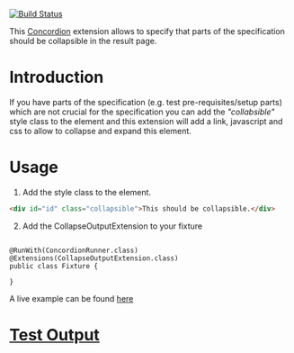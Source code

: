 [![Build Status](https://travis-ci.org/concordion/concordion-collapse-output-extension.svg?branch=master)](https://travis-ci.org/concordion/concordion-collapse-output-extension)

This [Concordion](http://www.concordion.org) extension allows to specify that parts of the specification should be collapsible in the result page.


# Introduction

If you have parts of the specification (e.g. test pre-requisites/setup parts) which are not crucial for the specification you can add the _"collabsible"_ style class to the element and this extension will add a link, javascript and css to allow to collapse and expand this element. 

# Usage

1. Add the style class to the element.
```html
<div id="id" class="collapsible">This should be collapsible.</div>
```
  
2. Add the CollapseOutputExtension to your fixture

```code

@RunWith(ConcordionRunner.class)
@Extensions(CollapseOutputExtension.class)
public class Fixture {

}
```

A live example can be found [here](http://concordion.github.io/concordion-collapse-output-extension/spec/spec/concordion/ext/collapse/usage/Usage.html)

# [Test Output](http://concordion.github.io/concordion-collapse-output-extension/spec/spec/concordion/ext/collapse/Collapse.html)
